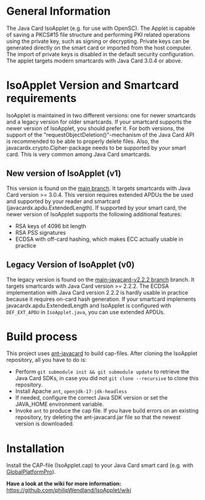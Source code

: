 # General Information
The Java Card IsoApplet (e.g. for use with OpenSC).
The Applet is capable of saving a PKCS#15 file structure and performing PKI related operations using the private key, such as signing or decrypting.
Private keys can be generated directly on the smart card or imported from the host computer.
The import of private keys is disabled in the default security configuration.
The applet targets modern smartcards with Java Card 3.0.4 or above.

# IsoApplet Version and Smartcard requirements
IsoApplet is maintained in two different versions: one for newer smartcards and a legacy version for older smartcards.
If your smartcard supports the newer version of IsoApplet, you should prefer it.
For both versions, the support of the "requestObjectDeletion()"-mechanism of the Java Card API is recommended to be able to properly delete files.
Also, the javacardx.crypto.Cipher-package needs to be supported by your smart card.
This is very common among Java Card smartcards.

## New version of IsoApplet (v1)
This version is found on the [main branch](https://github.com/philipWendland/IsoApplet/tree/main).
It targets smartcards with Java Card version >= 3.0.4.
This version requires extended APDUs the be used and supported by your reader and smartcard (javacardx.apdu.ExtendedLength).
If supported by your smart card, the newer version of IsoApplet supports the following additional features:
* RSA keys of 4096 bit length
* RSA PSS signatures
* ECDSA with off-card hashing, which makes ECC actually usable in practice

## Legacy Version of IsoApplet (v0)
The legacy version is found on the [main-javacard-v2.2.2 branch](https://github.com/philipWendland/IsoApplet/tree/main-javacard-v2.2.2) branch.
It targets smartcards with Java Card version >= 2.2.2.
The ECDSA implementation with Java Card version 2.2.2 is hardly usable in practice because it requires on-card hash generation.
If your smartcard implements javacardx.apdu.ExtendedLength and IsoApplet is configured with `DEF_EXT_APDU` in `IsoApplet.java`, you can use extended APDUs.

# Build process
This project uses [ant-javacard](https://github.com/martinpaljak/ant-javacard) to build cap-files.
After cloning the IsoApplet repository, all you have to do is:
* Perform `git submodule init && git submodule update` to retrieve the Java Card SDKs, in case you did not `git clone --recursive` to clone this repository.
* Install Apache `ant`, `openjdk-17-jdk-headless`
* If needed, configure the correct Java SDK version or set the JAVA_HOME environment variable.
* Invoke `ant` to produce the cap file.
If you have build errors on an existing repository, try deleting the ant-javacard.jar file so that the newest version is downloaded.

# Installation
Install the CAP-file (IsoApplet.cap) to your Java Card smart card (e.g. with [GlobalPlatformPro](https://github.com/martinpaljak/GlobalPlatformPro)).

**Have a look at the wiki for more information:** https://github.com/philipWendland/IsoApplet/wiki

